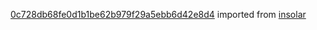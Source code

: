 [0c728db68fe0d1b1be62b979f29a5ebb6d42e8d4](https://github.com/insolar/insolar/commit/0c728db68fe0d1b1be62b979f29a5ebb6d42e8d4) imported from [insolar](https://github.com/insolar/insolar)
